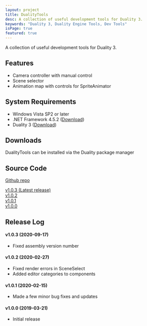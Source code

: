 ```yaml
---
layout: project
title: DualityTools
desc: A collection of useful development tools for Duality 3.
keywords: "Duality 3, Duality Engine Tools, Dev Tools"
isPage: true
featured: true
---
```


A collection of useful development tools for Duality 3.

## Features
* Camera controller with manual control
* Scene selector
* Animation map with controls for SpriteAnimator

## System Requirements
* Windows Vista SP2 or later
* .NET Framework 4.5.2 ([Download](https://www.microsoft.com/en-us/download/details.aspx?id=40773))
* Duality 3 ([Download](http://get.duality2d.net))

## Downloads
DualityTools can be installed via the Duality package manager 

## Source Code
[Github repo](https://github.com/gregnk/DualityTools/)

[v1.0.3 (Latest release)](https://github.com/gregnk/DualityTools/archive/v1.0.3.zip)<br>
[v1.0.2](https://github.com/gregnk/DualityTools/archive/v1.0.2.zip)<br>
[v1.0.1](https://github.com/gregnk/DualityTools/archive/v1.0.1.zip)<br>
[v1.0.0](https://github.com/gregnk/DualityTools/archive/v1.0.0.zip)

## Release Log
#### v1.0.3 (2020-09-17)
* Fixed assembly version number

#### v1.0.2 (2020-02-27)
* Fixed render errors in SceneSelect
* Added editor categories to components

#### v1.0.1 (2020-02-15)
* Made a few minor bug fixes and updates

#### v1.0.0 (2019-03-21)
* Initial release